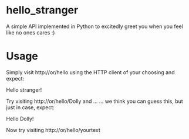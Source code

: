 # hello_stranger
A simple API implemented in Python to excitedly greet you when you feel like no ones cares :)

# Usage
Simply visit http://<hostname>or<ip>/hello using the HTTP client of your choosing and expect:

Hello stranger!

Try visiting http://<hostname>or<ip>/hello/Dolly and ... 
... we think you can guess this, but just in case, expect:

Hello Dolly!

Now try visiting http://<hostname>or<ip>/hello/yourtext

